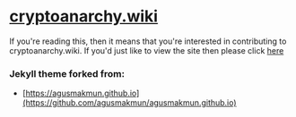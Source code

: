 
# [cryptoanarchy.wiki](https://cryptoanarchy.wiki)

If you're reading this, then it means that you're interested in contributing to cryptoanarchy.wiki. If you'd just like to view the site then please click [here](https://cryptoanarchy.wiki)

### Jekyll theme forked from:
* [https://agusmakmun.github.io](https://github.com/agusmakmun/agusmakmun.github.io)
